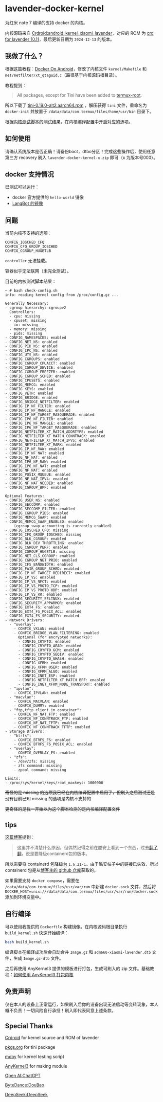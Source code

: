 # lavender-docker-kernel

为红米 note 7 编译的支持 docker 的内核。

内核源码来自 [Crdroid:android_kernel_xiaomi_lavender](https://github.com/crdroidandroid/android_kernel_xiaomi_lavender/tree/b7b27af5994f7afc11f69cfef194a8dc738842b4)，对应的 ROM 为 [crd for lavender 10.11](https://crdroid.net/lavender/10)，最后更新日期为 `2024-12-13` 的版本。

## 我做了什么？

根据这篇教程：[Docker On Android](https://gist.github.com/FreddieOliveira/efe850df7ff3951cb62d74bd770dce27)，修改了内核文件 `kernel/Makefile` 和 `net/netfilter/xt_qtaguid.c`（路径基于内核源码根目录）。

教程提到：

> All packages, except for Tini have been added to [termux-root](https://github.com/termux/termux-root-packages).

所以下载了 [tini-0.19.0-alt2.aarch64.rpm](https://altlinux.pkgs.org/p11/classic-aarch64/tini-0.19.0-alt2.aarch64.rpm.html) ，解压获得 `tini` 文件，重命名为 `docker-init` 并放置于 `/data/data/com.termux/files/home/usr/bin` 目录下。

根据[内核测试脚本](https://github.com/moby/moby/blob/master/contrib/check-config.sh)的测试结果，在内核编译配置中开启对应的选项。

## 如何使用

请确认系统版本是否正确！请备份boot，dtbo分区！完成这些操作后，使用任意第三方 recovery 刷入 `lavender-docker-kernel-x.zip` 即可（x 为版本号000）。

## docker 支持情况

已测试可以运行：

- docker 官方提供的 `hello-world` 镜像
- [LangBot 的镜像](https://docs.langbot.app/zh/)

## 问题

当前内核不支持的选项：

```log
CONFIG_IOSCHED_CFQ
CONFIG_CFQ_GROUP_IOSCHED
CONFIG_CGROUP_HUGETLB
```

`controller` 无法挂载。

容器似乎无法联网（未完全测试）。

目前的内核测试脚本结果：

```log
~ # bash check-config.sh 
info: reading kernel config from /proc/config.gz ...

Generally Necessary:
- cgroup hierarchy: cgroupv2
  Controllers:
  - cpu: missing
  - cpuset: missing
  - io: missing
  - memory: missing
  - pids: missing
- CONFIG_NAMESPACES: enabled
- CONFIG_NET_NS: enabled
- CONFIG_PID_NS: enabled
- CONFIG_IPC_NS: enabled
- CONFIG_UTS_NS: enabled
- CONFIG_CGROUPS: enabled
- CONFIG_CGROUP_CPUACCT: enabled
- CONFIG_CGROUP_DEVICE: enabled
- CONFIG_CGROUP_FREEZER: enabled
- CONFIG_CGROUP_SCHED: enabled
- CONFIG_CPUSETS: enabled
- CONFIG_MEMCG: enabled
- CONFIG_KEYS: enabled
- CONFIG_VETH: enabled
- CONFIG_BRIDGE: enabled
- CONFIG_BRIDGE_NETFILTER: enabled
- CONFIG_IP_NF_FILTER: enabled
- CONFIG_IP_NF_MANGLE: enabled
- CONFIG_IP_NF_TARGET_MASQUERADE: enabled
- CONFIG_IP6_NF_FILTER: enabled
- CONFIG_IP6_NF_MANGLE: enabled
- CONFIG_IP6_NF_TARGET_MASQUERADE: enabled
- CONFIG_NETFILTER_XT_MATCH_ADDRTYPE: enabled
- CONFIG_NETFILTER_XT_MATCH_CONNTRACK: enabled
- CONFIG_NETFILTER_XT_MATCH_IPVS: enabled
- CONFIG_NETFILTER_XT_MARK: enabled
- CONFIG_IP_NF_RAW: enabled
- CONFIG_IP_NF_NAT: enabled
- CONFIG_NF_NAT: enabled
- CONFIG_IP6_NF_RAW: enabled
- CONFIG_IP6_NF_NAT: enabled
- CONFIG_NF_NAT: enabled
- CONFIG_POSIX_MQUEUE: enabled
- CONFIG_NF_NAT_IPV4: enabled
- CONFIG_NF_NAT_NEEDED: enabled
- CONFIG_CGROUP_BPF: enabled

Optional Features:
- CONFIG_USER_NS: enabled
- CONFIG_SECCOMP: enabled
- CONFIG_SECCOMP_FILTER: enabled
- CONFIG_CGROUP_PIDS: enabled
- CONFIG_MEMCG_SWAP: enabled
- CONFIG_MEMCG_SWAP_ENABLED: enabled
    (cgroup swap accounting is currently enabled)
- CONFIG_IOSCHED_CFQ: missing
- CONFIG_CFQ_GROUP_IOSCHED: missing
- CONFIG_BLK_CGROUP: enabled
- CONFIG_BLK_DEV_THROTTLING: enabled
- CONFIG_CGROUP_PERF: enabled
- CONFIG_CGROUP_HUGETLB: missing
- CONFIG_NET_CLS_CGROUP: enabled
- CONFIG_CGROUP_NET_PRIO: enabled
- CONFIG_CFS_BANDWIDTH: enabled
- CONFIG_FAIR_GROUP_SCHED: enabled
- CONFIG_IP_NF_TARGET_REDIRECT: enabled
- CONFIG_IP_VS: enabled
- CONFIG_IP_VS_NFCT: enabled
- CONFIG_IP_VS_PROTO_TCP: enabled
- CONFIG_IP_VS_PROTO_UDP: enabled
- CONFIG_IP_VS_RR: enabled
- CONFIG_SECURITY_SELINUX: enabled
- CONFIG_SECURITY_APPARMOR: enabled
- CONFIG_EXT4_FS: enabled
- CONFIG_EXT4_FS_POSIX_ACL: enabled
- CONFIG_EXT4_FS_SECURITY: enabled
- Network Drivers:
  - "overlay":
    - CONFIG_VXLAN: enabled
    - CONFIG_BRIDGE_VLAN_FILTERING: enabled
      Optional (for encrypted networks):
      - CONFIG_CRYPTO: enabled
      - CONFIG_CRYPTO_AEAD: enabled
      - CONFIG_CRYPTO_GCM: enabled
      - CONFIG_CRYPTO_SEQIV: enabled
      - CONFIG_CRYPTO_GHASH: enabled
      - CONFIG_XFRM: enabled
      - CONFIG_XFRM_USER: enabled
      - CONFIG_XFRM_ALGO: enabled
      - CONFIG_INET_ESP: enabled
      - CONFIG_NETFILTER_XT_MATCH_BPF: enabled
      - CONFIG_INET_XFRM_MODE_TRANSPORT: enabled
  - "ipvlan":
    - CONFIG_IPVLAN: enabled
  - "macvlan":
    - CONFIG_MACVLAN: enabled
    - CONFIG_DUMMY: enabled
  - "ftp,tftp client in container":
    - CONFIG_NF_NAT_FTP: enabled
    - CONFIG_NF_CONNTRACK_FTP: enabled
    - CONFIG_NF_NAT_TFTP: enabled
    - CONFIG_NF_CONNTRACK_TFTP: enabled
- Storage Drivers:
  - "btrfs":
    - CONFIG_BTRFS_FS: enabled
    - CONFIG_BTRFS_FS_POSIX_ACL: enabled
  - "overlay":
    - CONFIG_OVERLAY_FS: enabled
  - "zfs":
    - /dev/zfs: missing
    - zfs command: missing
    - zpool command: missing

Limits:
- /proc/sys/kernel/keys/root_maxkeys: 1000000
```

~~奇怪的是 missing 的选项我已经在内核编译配置中启用了，但刷入之后测试还是没有~~目前已知 missing 的选项是内核不支持的

~~更奇怪的是我一开始以为这个脚本检测的是内核编译配置文件~~

## tips

[这篇博客](https://www.cnblogs.com/kanadeblisst/p/18308946)提到：

> 这里并不清楚什么原因，但偶然记得之前在酷安上看到一个东西，过去[翻了翻](https://www.coolapk.com/feed/51581431?shareKey=MmRlNTgxOTVmNjliNjY5M2QwMGU~)，说是要降级containerd包的版本。

所以需要将 containerd 包降级为 `1.6.21-1`。由于酷安帖子中的链接已失效，所以 containerd 包是从[博客主的 github 仓库](https://github.com/kanadeblisst00/docker-in-guacamole)获取的。

如果需要支持 `docker compose`，需要在 `/data/data/com.termux/files/usr/var/run` 中新建 `docker.sock` 文件，然后将 `DOCKER_HOST=unix:///data/data/com.termux/files/usr/var/run/docker.sock` 添加到环境变量中。

## 自行编译

可以使用我提供的 `Dockerfile` 构建镜像。在内核源码根目录执行 `build_kernel.sh` 快速开始编译：

```bash
bash build_kernel.sh
```

编译脚本在编译成功后会自动合并 `Image.gz` 和 `sdm660-xiaomi-lavender.dtb` 文件，生成 `Image.gz-dtb` 文件。

之后再使用 AnyKernel3 提供的模板进行打包，生成可刷入的 zip 文件。基础教程：[如何使用 AnyKernel3 打包内核](https://github.com/tiann/KernelSU/discussions/952)

## 免责声明

仅在本人的设备上正常运行，如果刷入后你的设备出现无法启动等变砖现象，本人概不负责！一切风险自行承担！刷入即代表同意上述条款。

## Special Thanks

[Crdroid](https://crdroid.net/) for kernel source and ROM of lavender

[pkgs.org](https://altlinux.pkgs.org) for tini package

[moby](https://github.com/moby/moby) for kernel testing script

[AnyKernel3](https://github.com/osm0sis/AnyKernel3) for making module

[Open AI:ChatGPT](https://chatgpt.com/)

[ByteDance:DouBao](https://www.doubao.com/)

[DeepSeek:DeepSeek](https://chat.deepseek.com/)
